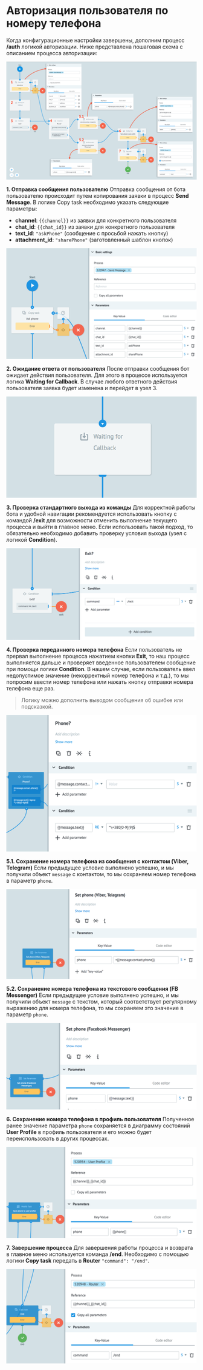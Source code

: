 # Авторизация пользователя по номеру телефона

Когда конфигурационные настройки завершены, дополним процесс **/auth** логикой авторизации. Ниже представлена пошаговая схема с описанием процесса авторизации:

![img](../interface/img/bot_platform_v2/auth_logic.png)

  

**1. Отправка сообщения пользователю**
Отправка сообщения от бота пользователю происходит путем копирования заявки в процесс **Send Message**. В логике Copy task необходимо указать следующие параметры:

-   **channel**: `{{channel}}` из заявки для конкретного пользователя
-   **chat_id**: `{{chat_id}}` из заявки для конкретного пользователя
-   **text_id**: `"askPhone"` (сообщение с просьбой нажать кнопку)
-   **attachment_id**: `"sharePhone"` (заготовленный шаблон кнопок)

![img](../interface/img/bot_platform_v2/auth_1.png)
    
**2. Ожидание ответа от пользователя**
После отправки сообщения бот ожидает действия пользователя. Для этого в процессе используется логика **Waiting for Callback**. В случае любого ответного действия пользователя заявка будет изменена и перейдет в узел 3.

![img](../interface/img/bot_platform_v2/auth_2.png)

**3. Проверка стандартного выхода из команды**
Для корректной работы бота и удобной навигации рекомендуется использовать кнопку с командой **/exit** для возможности отменить выполнение текущего процесса и выйти в главное меню. Если использовать такой подход, то обязательно необходимо добавить проверку условия выхода (узел с логикой **Condition**).

![img](../interface/img/bot_platform_v2/auth_3.png)
  

**4. Проверка переданного номера телефона**
Если пользователь не прервал выполнение процесса нажатием кнопки **Exit**, то наш процесс выполняется дальше и проверяет введенное пользователем сообщение при помощи логики **Condition**. В нашем случае, если пользователь ввел недопустимое значение (некорректный номер телефона и т.д.), то мы попросим ввести номер телефона или нажать кнопку отправки номера телефона еще раз. 
>Логику можно дополнить выводом сообщения об ошибке или подсказкой.

![img](../interface/img/bot_platform_v2/auth_4.png)
  

**5.1. Сохранение номера телефона из сообщения с контактом (Viber, Telegram)**
Если предыдущее условие выполнено успешно, и мы получили объект `message` с контактом, то мы сохраняем номер телефона в параметр `phone`.

![img](../interface/img/bot_platform_v2/auth_51.png)
  

**5.2. Сохранение номера телефона из текстового сообщения (FB Messenger)**
Если предыдущее условие выполнено успешно, и мы получили объект `message` с текстом, который соответствует регулярному выражению для номера телефона, то мы сохраняем это значение в параметр `phone`.

![img](../interface/img/bot_platform_v2/auth_52.png)
  

**6. Сохранение номера телефона в профиль пользователя**
Полученное ранее значение параметра `phone` сохраняется в диаграмму состояний **User Profile** в профиль пользователя и его можно будет переиспользовать в других процессах.

![img](../interface/img/bot_platform_v2/auth_6.png)
  

**7. Завершение процесса**
Для завершения работы процесса и возврата в главное меню используется команда **/end**. Необходимо с помощью логики **Copy task** передать в **Router**  `"command": "/end"`.

![img](../interface/img/bot_platform_v2/auth_7.png)
